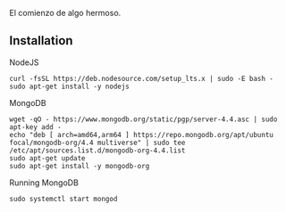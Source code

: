 El comienzo de algo hermoso.

## Installation

NodeJS
```
curl -fsSL https://deb.nodesource.com/setup_lts.x | sudo -E bash -
sudo apt-get install -y nodejs
```

MongoDB
```
wget -qO - https://www.mongodb.org/static/pgp/server-4.4.asc | sudo apt-key add -
echo "deb [ arch=amd64,arm64 ] https://repo.mongodb.org/apt/ubuntu focal/mongodb-org/4.4 multiverse" | sudo tee /etc/apt/sources.list.d/mongodb-org-4.4.list
sudo apt-get update
sudo apt-get install -y mongodb-org
```

Running MongoDB
```
sudo systemctl start mongod
```

